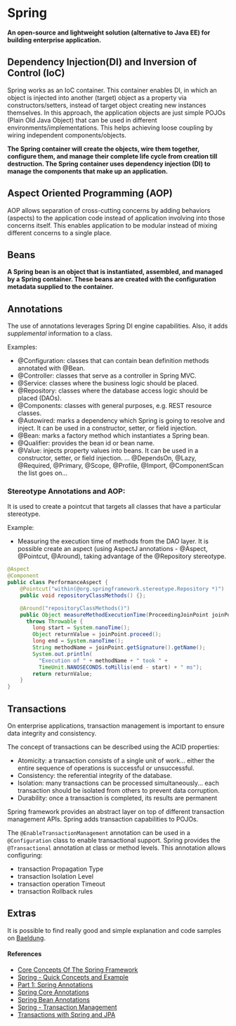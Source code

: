 # Spring

**An open-source and lightweight solution (alternative to Java EE) for building enterprise application.**

## Dependency Injection(DI) and Inversion of Control (IoC)

Spring works as an IoC container. This container enables DI, in which an object is injected into another (target) object as a property via constructors/setters, instead of target object creating new instances themselves. In this approach, the application objects are just simple POJOs (Plain Old Java Object) that can be used in different environments/implementations. This helps achieving loose coupling by wiring independent components/objects.

**The Spring container will create the objects, wire them together, configure them, and manage their complete life cycle from creation till destruction. The Spring container uses dependency injection (DI) to manage the components that make up an application.**


## Aspect Oriented Programming (AOP)

AOP allows separation of cross-cutting concerns by adding behaviors (aspects) to the application code instead of application involving into those concerns itself. This enables application to be modular instead of mixing different concerns to a single place.


## Beans

**A Spring bean is an object that is instantiated, assembled, and managed by a Spring container. These beans are created with the configuration metadata supplied to the container.**


## Annotations

The use of annotations leverages Spring DI engine capabilities. Also, it adds *supplemental* information to a class.

Examples:
- @Configuration: classes that can contain bean definition methods annotated with @Bean.
- @Controller: classes that serve as a controller in Spring MVC.
- @Service: classes where the business logic should be placed.
- @Repository: classes where the database access logic should be placed (DAOs).
- @Components: classes with general purposes, e.g. REST resource classes.
- @Autowired: marks a dependency which Spring is going to resolve and inject. It can be used in a constructor, setter, or field injection.
- @Bean: marks a factory method which instantiates a Spring bean.
- @Qualifier: provides the bean id or bean name.
- @Value: injects property values into beans. It can be used in a constructor, setter, or field injection.
... @DependsOn, @Lazy, @Required, @Primary, @Scope, @Profile, @Import, @ComponentScan the list goes on...


### Stereotype Annotations and AOP: 

It is used to create a pointcut that targets all classes that have a particular stereotype.

Example: 
- Measuring the execution time of methods from the DAO layer. It is possible create an aspect (using AspectJ annotations - @Aspect, @Pointcut, @Around), taking advantage of the @Repository stereotype.
```java
@Aspect
@Component
public class PerformanceAspect {
    @Pointcut("within(@org.springframework.stereotype.Repository *)")
    public void repositoryClassMethods() {};

    @Around("repositoryClassMethods()")
    public Object measureMethodExecutionTime(ProceedingJoinPoint joinPoint) 
      throws Throwable {
        long start = System.nanoTime();
        Object returnValue = joinPoint.proceed();
        long end = System.nanoTime();
        String methodName = joinPoint.getSignature().getName();
        System.out.println(
          "Execution of " + methodName + " took " + 
          TimeUnit.NANOSECONDS.toMillis(end - start) + " ms");
        return returnValue;
    }
}
```


## Transactions

On enterprise applications, transaction management is important to ensure data integrity and consistency.

The concept of transactions can be described using the ACID properties:
- Atomicity: a transaction consists of a single unit of work... either the entire sequence of operations is successful or unsuccessful.
- Consistency: the referential integrity of the database.
- Isolation: many transactions can be processed simultaneously... each transaction should be isolated from others to prevent data corruption.
- Durability: once a transaction is completed, its results are permanent

Spring framework provides an abstract layer on top of different transaction management APIs. Spring adds transaction capabilities to POJOs.

The `@EnableTransactionManagement` annotation can be used in a `@Configuration` class to enable transactional support.
Spring provides the `@Transactional` annotation at class or method levels. This annotation allows configuring:
- transaction Propagation Type
- transaction Isolation Level
- transaction operation Timeout
- transaction Rollback rules


## Extras

It is possible to find really good and simple explanation and code samples on [Baeldung](https://www.baeldung.com/).


#### References

- [Core Concepts Of The Spring Framework](https://www.dariawan.com/tutorials/spring/core-concepts-of-the-spring-framework/)
- [Spring - Quick Concepts and Example](https://www.logicbig.com/tutorials/spring-framework/spring-core/quick-start.html)
- [Part 1: Spring Annotations](https://www.techferry.com/articles/spring-annotations.html)
- [Spring Core Annotations](https://www.baeldung.com/spring-core-annotations)
- [Spring Bean Annotations](https://www.baeldung.com/spring-bean-annotations)
- [Spring - Transaction Management](https://www.tutorialspoint.com/spring/spring_transaction_management.htm)
- [Transactions with Spring and JPA](https://www.baeldung.com/transaction-configuration-with-jpa-and-spring)
